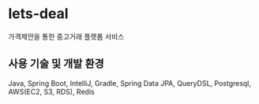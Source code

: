 # lets-deal
가격제안을 통한 중고거래 플랫폼 서비스

## 사용 기술 및 개발 환경
Java, Spring Boot, IntelliJ, Gradle, Spring Data JPA, QueryDSL, Postgresql, AWS(EC2, S3, RDS), Redis
